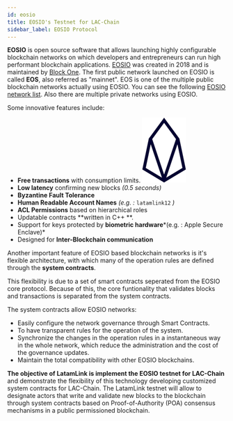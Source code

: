 ```yaml
---
id: eosio
title: EOSIO's Testnet for LAC-Chain
sidebar_label: EOSIO Protocol
---
```


**EOSIO** is open source software that allows launching highly configurable blockchain networks on which developers and entrepreneurs can run high performant blockchain applications. [EOSIO](https://eos.io) was created in 2018 and is maintained by [Block One](https://block.one).  The first public network launched on EOSIO is called **EOS**, also referred as "mainnet". EOS is one of the multiple public blockchain networks actually using EOSIO. You can see the following [EOSIO network list](redes-eosio.md). Also there are multiple private networks using EOSIO.

Some innovative features include:

- **Free transactions** with consumption limits. [![EOSIO Github](/img/eosio-logo.png#right)](https://github.com/eosio)
- **Low latency** confirming new blocks  *(0.5 seconds)*
- **Byzantine Fault Tolerance**
- **Human Readable Account Names** *(e.g. :* `latamlink12` *)*
- **ACL Permissions** based on hierarchical roles
- Updatable contracts **written in C++ **.
- Support for keys protected by **biometric hardware***(e.g. : Apple Secure Enclave)*
- Designed for **Inter-Blockchain communication**

Another important feature of EOSIO based blockchain networks is it's flexible architecture, with which many of the operation rules are defined through the **system contracts**.

This flexibility is due to a set of smart contracts seperated from the EOSIO core protocol. Because of this, the core funtionality that validates blocks and transactions is separated from the system contracts.

The system contracts allow EOSIO networks:

- Easily configure the network governance through Smart Contracts.
- To have transparent rules for the operation of the system.
- Synchronize the changes in the operation rules in a instantaneous way in the whole network, which reduce the administration and the cost of the governance updates.
- Maintain the total compatibility with other EOSIO blockchains.


**The objective of LatamLink is implement the EOSIO testnet for LAC-Chain** and demonstrate the flexibility of this technology developing customized system contracts for LAC-Chain. The LatamLink testnet will allow to designate actors that write and validate new blocks to the blockchain through system contracts based on Proof-of-Authority (POA) consensus mechanisms in a public permissioned blockchain.
